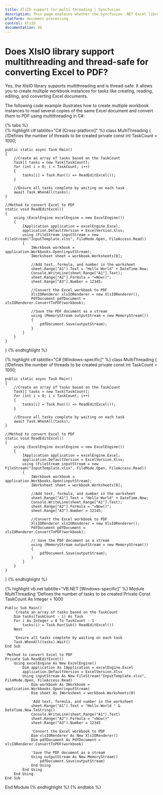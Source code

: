 ```yaml
---
title: XlsIO support for multi threading | Syncfusion
description: This page explains whether the Syncfusion .NET Excel library (XlsIO) provides support for multi threading.
platform: document-processing
control: XlsIO
documentation: UG
---
```


# Does XlsIO library support multithreading and thread-safe for converting Excel to PDF?

Yes, the XlsIO library supports multithreading and is thread-safe. It allows you to create multiple workbook instances for tasks like creating, reading, editing, and converting Excel documents.

The following code example illustrates how to create multiple workbook instances to read several copies of the same Excel document and convert them to PDF using multithreading in C#:

{% tabs %}  
{% highlight c# tabtitle="C# [Cross-platform]" %}
class MultiThreading
{
    //Defines the number of threads to be created
    private const int TaskCount = 1000;

    public static async Task Main()
    {
        //Create an array of tasks based on the TaskCount
        Task[] tasks = new Task[TaskCount];
        for (int i = 0; i < TaskCount; i++)
        {
            tasks[i] = Task.Run(() => ReadEditExcel());
        }

        //Ensure all tasks complete by waiting on each task
        await Task.WhenAll(tasks);
    }

    //Method to convert Excel to PDF
    static void ReadEditExcel()
    {
        using (ExcelEngine excelEngine = new ExcelEngine())
        {
            IApplication application = excelEngine.Excel;
            application.DefaultVersion = ExcelVersion.Xlsx;
            using (FileStream inputStream = new FileStream("InputTemplate.xlsx", FileMode.Open, FileAccess.Read))
            {
                IWorkbook workbook = application.Workbooks.Open(inputStream);
                IWorksheet sheet = workbook.Worksheets[0];

                //Add text, formula, and number in the worksheet
                sheet.Range["A1"].Text = "Hello World" + DateTime.Now;
                Console.WriteLine(sheet.Range["A1"].Text);
                sheet.Range["A2"].Formula = "=Now()";
                sheet.Range["A3"].Number = 12345;

                //Convert the Excel workbook to PDF
                XlsIORenderer xlsIORenderer = new XlsIORenderer();
                PdfDocument pdfDocument = xlsIORenderer.ConvertToPDF(workbook);

                //Save the PDF document as a stream
                using (MemoryStream outputStream = new MemoryStream())
                {
                    pdfDocument.Save(outputStream);
                }
            }
        }
    }
}
{% endhighlight %}

{% highlight c# tabtitle="C# [Windows-specific]" %}
class MultiThreading
{
    //Defines the number of threads to be created
    private const int TaskCount = 1000;

    public static async Task Main()
    {
        //Create an array of tasks based on the TaskCount
        Task[] tasks = new Task[TaskCount];
        for (int i = 0; i < TaskCount; i++)
        {
            tasks[i] = Task.Run(() => ReadEditExcel());
        }

        //Ensure all tasks complete by waiting on each task
        await Task.WhenAll(tasks);
    }

    //Method to convert Excel to PDF
    static void ReadEditExcel()
    {
        using (ExcelEngine excelEngine = new ExcelEngine())
        {
            IApplication application = excelEngine.Excel;
            application.DefaultVersion = ExcelVersion.Xlsx;
            using (FileStream inputStream = new FileStream("InputTemplate.xlsx", FileMode.Open, FileAccess.Read))
            {
                IWorkbook workbook = application.Workbooks.Open(inputStream);
                IWorksheet sheet = workbook.Worksheets[0];

                //Add text, formula, and number in the worksheet
                sheet.Range["A1"].Text = "Hello World" + DateTime.Now;
                Console.WriteLine(sheet.Range["A1"].Text);
                sheet.Range["A2"].Formula = "=Now()";
                sheet.Range["A3"].Number = 12345;

                //Convert the Excel workbook to PDF
                XlsIORenderer xlsIORenderer = new XlsIORenderer();
                PdfDocument pdfDocument = xlsIORenderer.ConvertToPDF(workbook);

                // Save the PDF document as a stream
                using (MemoryStream outputStream = new MemoryStream())
                {
                    pdfDocument.Save(outputStream);
                }
            }
        }
    }
}
{% endhighlight %}

{% highlight vb.net tabtitle="VB.NET [Windows-specific]" %}
Module MultiThreading
    'Defines the number of tasks to be created
    Private Const TaskCount As Integer = 1000

    Public Sub Main()
        'Create an array of tasks based on the TaskCount
        Dim tasks(TaskCount - 1) As Task
        For i As Integer = 0 To TaskCount - 1
            tasks(i) = Task.Run(Sub() ReadEditExcel())
        Next

        'Ensure all tasks complete by waiting on each task
        Task.WhenAll(tasks).Wait()
    End Sub

    'Method to convert Excel to PDF
    Private Sub ReadEditExcel()
        Using excelEngine As New ExcelEngine()
            Dim application As IApplication = excelEngine.Excel
            application.DefaultVersion = ExcelVersion.Xlsx
            Using inputStream As New FileStream("InputTemplate.xlsx", FileMode.Open, FileAccess.Read)
                Dim workbook As IWorkbook = application.Workbooks.Open(inputStream)
                Dim sheet As IWorksheet = workbook.Worksheets(0)

                'Add text, formula, and number in the worksheet
                sheet.Range("A1").Text = "Hello World " & DateTime.Now.ToString()
                Console.WriteLine(sheet.Range("A1").Text)
                sheet.Range("A2").Formula = "=Now()"
                sheet.Range("A3").Number = 12345

                'Convert the Excel workbook to PDF
                Dim xlsIORenderer As New XlsIORenderer()
                Dim pdfDocument As PdfDocument = xlsIORenderer.ConvertToPDF(workbook)

                'Save the PDF document as a stream
                Using outputStream As New MemoryStream()
                    pdfDocument.Save(outputStream)
                End Using
            End Using
        End Using
    End Sub
End Module
{% endhighlight %}
{% endtabs %}